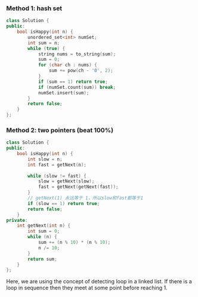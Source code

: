 ### Method 1: hash set
```cpp
class Solution {
public:
    bool isHappy(int n) {
        unordered_set<int> numSet;
        int sum = n;
        while (true) {
            string nums = to_string(sum);
            sum = 0;
            for (char ch : nums) {
                sum += pow(ch - '0', 2);
            }
            if (sum == 1) return true;
            if (numSet.count(sum)) break;
            numSet.insert(sum);
        }
        return false;
    }
};
```

### Method 2: two pointers (beat 100%)
```cpp
class Solution {
public:
    bool isHappy(int n) {
        int slow = n;
        int fast = getNext(n);
        
        while (slow != fast) {
            slow = getNext(slow);
            fast = getNext(getNext(fast));
        }
        // getNext(1) 永远等于 1，所以slow和fast都等于1
        if (slow == 1) return true;
        return false;
    }
private:
    int getNext(int n) {
        int sum = 0;
        while (n) {
            sum += (n % 10) * (n % 10);
            n /= 10;
        }
        return sum;
    }
};
```

Here, we are using the concept of detecting loop in a linked list.
If there is a loop in sequence then they meet at some point before reaching 1.